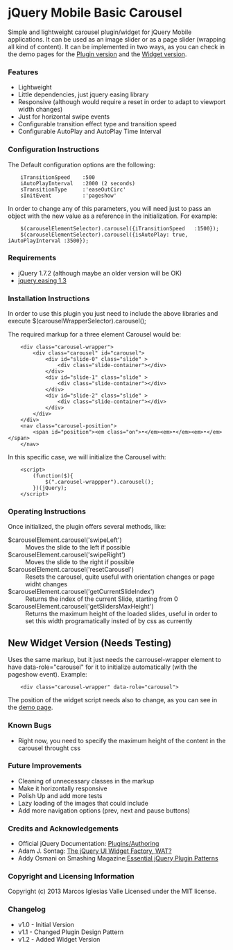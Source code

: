 # jQuery Mobile Basic Carousel

Simple and lightweight carousel plugin/widget for jQuery Mobile applications. It can be used as an image slider or as a page slider (wrapping all kind of content). It can be implemented in two ways, as you can check in the demo pages for the <a href="http://marcosiglesias.es/plugins/jqm-carousel/demo.html" title="Check the demo page of the plugin">Plugin version</a> and the <a href="http://marcosiglesias.es/plugins/jqm-carousel/demo-widget.html" title="Check the widget version demo page">Widget version</a>.

### Features
 - Lightweight 
 - Little dependencies, just jquery easing library
 - Responsive (although would require a reset in order to adapt to viewport width changes)
 - Just for horizontal swipe events
 - Configurable transition effect type and transition speed
 - Configurable AutoPlay and AutoPlay Time Interval

### Configuration Instructions

The Default configuration options are the following:
	
		iTransitionSpeed	:500
		iAutoPlayInterval	:2000 (2 seconds)
		sTransitionType		:'easeOutCirc'
		sInitEvent			:'pageshow'
	
In order to change any of this parameters, you will need just to pass an object with the new value as a reference in the initialization. For example:

		$(carouselElementSelector).carousel({iTransitionSpeed	:1500});
		$(carouselElementSelector).carousel({isAutoPlay: true, iAutoPlayInterval :3500});

### Requirements

* jQuery 1.7.2 (although maybe an older version will be OK)
* <a href="http://gsgd.co.uk/sandbox/jquery/easing/" title="Check jQuery Easing Plugin Homepage">jquery.easing 1.3</a>
	
### Installation Instructions

In order to use this plugin you just need to include the above libraries and execute 
 		$(carouselWrapperSelector).carousel();
 		
The required markup for a three element Carousel would be:

		<div class="carousel-wrapper">
			<div class="carousel" id="carousel">
				<div id="slide-0" class="slide" >
					<div class="slide-container"></div>
				</div>
				<div id="slide-1" class="slide" >
					<div class="slide-container"></div>
				</div>
				<div id="slide-2" class="slide" >
					<div class="slide-container"></div>
				</div>
			</div>
		</div>
		<nav class="carousel-position">
			<span id="position"><em class="on">•</em><em>•</em><em>•</em></span>
		</nav>

In this specific case, we will initialize the Carousel with:

		<script>
			(function($){
				$(".carousel-wrappper").carousel();
			})(jQuery);
		</script>
	
### Operating Instructions

Once initialized, the plugin offers several methods, like:

<dl>
  <dt>$carouselElement.carousel('swipeLeft')</dt>
  <dd>Moves the slide to the left if possible</dd>
  <dt>$carouselElement.carousel('swipeRight')</dt>
  <dd>Moves the slide to the right if possible</dd>
  <dt>$carouselElement.carousel('resetCarousel')</dt>
  <dd>Resets the carousel, quite useful with orientation changes or page widht changes</dd>
  <dt>$carouselElement.carousel('getCurrentSlideIndex')</dt>
  <dd>Returns the index of the current Slide, starting from 0</dd>
  <dt>$carouselElement.carousel('getSlidersMaxHeight')</dt>
  <dd>Returns the maximum height of the loaded slides, useful in order to set this width programatically insted of by css as currently</dd>
</dl>
		
## New Widget Version (Needs Testing)

Uses the same markup, but it just needs the carrousel-wrapper element to have data-role="carousel" for it to initialize automatically (with the pageshow event). Example:

		<div class="carousel-wrapper" data-role="carousel">

The position of the widget script needs also to change, as you can see in the <a href="http://marcosiglesias.es/plugins/jqm-carousel/demo-widget.html" title="demo widget page">demo page</a>.

### Known Bugs
	
* Right now, you need to specify the maximum height of the content in the carousel throught css

### Future Improvements
	
* Cleaning of unnecessary classes in the markup
* Make it horizontally responsive
* Polish Up and add more tests
* Lazy loading of the images that could include
* Add more navigation options (prev, next and pause buttons)

### Credits and Acknowledgements

* Official jQuery Documentation: <a href="http://docs.jquery.com/Plugins/Authoring" title="Check Official jQuery Plugin Creation Docs">Plugins/Authoring</a>
* Adam J. Sontag: <a href="http://ajpiano.com/widgetfactory/#slide1" title="Check Adam Sontag Slideshow about the Widget Factory">The jQuery UI Widget Factory, WAT?</a>
* Addy Osmani on Smashing Magazine:<a href="http://coding.smashingmagazine.com/2011/10/11/essential-jquery-plugin-patterns/" title="Check Addy Osmani's Article in Smashing Magazine">Essential jQuery Plugin Patterns</a>
 		
### Copyright and Licensing Information

Copyright (c) 2013 Marcos Iglesias Valle
Licensed under the MIT license.

### Changelog

* v1.0 - Initial Version
* v1.1 - Changed Plugin Design Pattern
* v1.2 - Added Widget Version